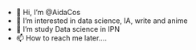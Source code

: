 - 👋 Hi, I’m @AidaCos
- 👀 I’m interested in data science, IA, write and anime
- 🌱 I’m study Data science in IPN
- 📫 How to reach me later....

<!---
AidaCos/AidaCos is a ✨ special ✨ repository because its `README.md` (this file) appears on your GitHub profile.
You can click the Preview link to take a look at your changes.
--- some one read this?>

.end
